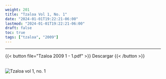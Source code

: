 ```yaml
---
weight: 201
title: "Tzaloa Vol 1, No. 1"
date: "2024-01-01T19:22:21-06:00"
lastmod: "2024-01-01T19:22:21-06:00"
draft: false
toc: true
tags: ["tzaloa", "2009"]
---
```

- - - - - - - - -
{{< button file="Tzaloa 2009 1 - 1.pdf" >}}   Descargar {{< /button >}} 
######
![Tzaloa vol 1, no. 1](images/portada/1-1.jpeg)

